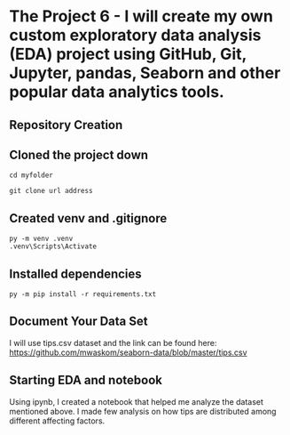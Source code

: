 # The Project 6 - I will create my own custom exploratory data analysis (EDA) project using GitHub, Git, Jupyter, pandas, Seaborn and other popular data analytics tools.

## Repository Creation 

## Cloned the project down

```
cd myfolder

git clone url address
```

## Created venv and .gitignore

```
py -m venv .venv
.venv\Scripts\Activate

```
## Installed dependencies

```
py -m pip install -r requirements.txt

```

## Document Your Data Set

I will use tips.csv dataset and the link can be found here: https://github.com/mwaskom/seaborn-data/blob/master/tips.csv

## Starting EDA and notebook
Using ipynb, I created a notebook that helped me analyze the dataset mentioned above. I made few analysis on how tips are distributed among different affecting factors. 


